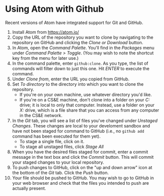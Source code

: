 # Using Atom with Github

Recent versions of Atom have integrated support for Git and GitHub.

1. Install Atom from https://atom.io/
1. Copy the URL of the repository you want to clone by navigating to
   the repository on GitHub and clicking the *Clone or Download* button.
1. In Atom, open the *Command Palette*. You'll find in the *Packages*
   menu under *Command Palette > Toggle*. (You may wish to note the
   shortcut key from the menu for later use.)
1. In the command palette, enter `github:clone`.
   As you type, the list of commands will filter down to just this one.
   Hit *ENTER* to execute the command.
1. Under *Clone from*, enter the URL you copied from GitHub.
1. Set *To directory* to the directory into which you want to clone the
   repository.
   - If you're on your own machine, use whatever directory you'd like.
   - If you're on a CS&E machine, don't clone into a folder
     on your *C:* drive; it is local to only that computer. Instead, use
     a folder on your *X:* drive, which is a file share that you can access
     from any computer in the CS&E network.
1. In the *Git* tab,
   you will see a list of files you've changed
   under *Unstaged Changes*.
   These changes are local to your develoment sandbox and have not been staged for command to GitHub (i.e., no `github add` command has been executed for them yet).
   - To stage a single file, click on it.
   - To stage all unstaged files, click *Stage All*
1. When you have the desired files staged for commit, enter a commit message
   in the text box and click the *Commit* button. This will commit your
   staged changes to your local repository.
1. To push changes to GitHub, click on the "up and down arrow" icon
   at the bottom of the *Git* tab. Click the *Push* button.
1. Your file should be pushed to GitHub.
   You may wish to go to GitHub in your web browser and check that the files you intended to push are actually present.
